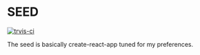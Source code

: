 SEED
====

[![trvis-ci](https://api.travis-ci.org/dadish/seed.svg?branch=master)](https://travis-ci.org/dadish/seed)

The seed is basically create-react-app tuned for my preferences.

